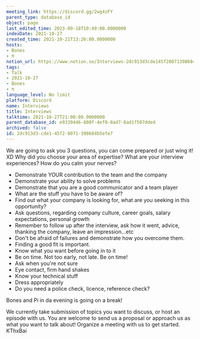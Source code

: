 ```yaml
---
meeting_link: https://discord.gg/2wg4zFY
parent_type: database_id
object: page
last_edited_time: 2023-09-18T10:49:00.0000000
indexDate: 2021-10-27
created_time: 2021-10-21T13:26:00.0000000
hosts:
- Bones
- π
notion_url: https://www.notion.so/Interviews-2dc913d3cde145f28071398684b5efe7
tags:
- Talk
- 2021-10-27
- Bones
- π
language_level: No limit
platform: Discord
name: Interviews
title: Interviews
talktime: 2021-10-27T21:00:00.0000000
parent_database_id: e9339446-880f-4ef0-8ad7-8ad1f507dded
archived: false
id: 2dc913d3-cde1-45f2-8071-398684b5efe7
---
```


We are going to ask you 3 questions, you can come prepared or just wing it! XD
Why did you choose your area of expertise?
What are your interview experiences?
How do you calm your nerves?

   - Demonstrate YOUR contribution to the team and the company
   - Demonstrate your ability to solve problems
   - Demonstrate that you are a good communicator and a team player
   - What are the stuff you have to be aware of?
   - Find out what your company is looking for, what are you seeking in this opportunity?
   - Ask questions, regarding company culture, career goals, salary expectations, personal growth
   - Remember to follow up after the interview, ask how it went, advice, thanking the company, leave an impression...etc
   - Don't be afraid of failures and demonstrate how you overcome them.
   - Finding a good fit is important.
   - Know what you want before going in to it
   - Be on time. Not too early, not late. Be on time!
   - Ask when you're not sure
   - Eye contact, firm hand shakes
   - Know your technical stuff
   - Dress appropriately
   - Do you need a police check, licence, reference check?

Bones and Pi in da evening is going on a break! 

We currently take submission of topics you want to discuss, or host an episode with us.  You are welcome to send us a proposal or approach us as what you want to talk about!  Organize a meeting with us to get started.  KThxBai







